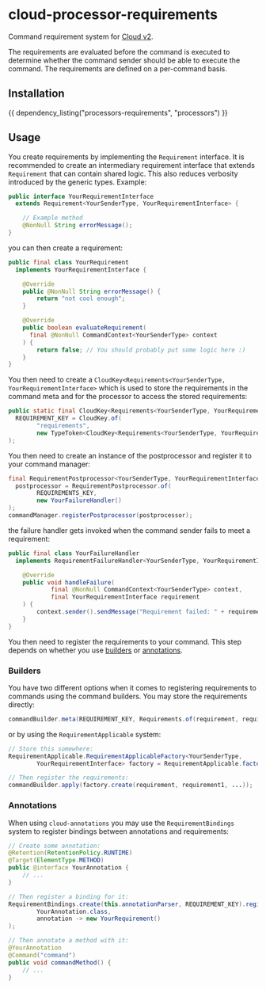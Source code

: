 # cloud-processor-requirements

Command requirement system for [Cloud v2](https://github.com/incendo/cloud).

The requirements are evaluated before
the command is executed to determine whether the command sender should be able to execute the command. The requirements
are defined on a per-command basis.

## Installation

{{ dependency_listing("processors-requirements", "processors") }}

## Usage

You create requirements by implementing the `Requirement` interface. It is recommended to create an intermediary
requirement interface that extends `Requirement` that can contain shared logic. This also reduces verbosity introduced
by the generic types. Example:

```java
public interface YourRequirementInterface
  extends Requirement<YourSenderType, YourRequirementInterface> {

    // Example method
    @NonNull String errorMessage();
}
```

you can then create a requirement:

```java
public final class YourRequirement
  implements YourRequirementInterface {

    @Override
    public @NonNull String errorMessage() {
        return "not cool enough";
    }

    @Override
    public boolean evaluateRequirement(
      final @NonNull CommandContext<YourSenderType> context
    ) {
        return false; // You should probably put some logic here :)
    }
}
```

You then need to create a `CloudKey<Requirements<YourSenderType, YourRequirementInterface>` which is used to store
the requirements in the command meta and for the processor to access the stored requirements:

```java
public static final CloudKey<Requirements<YourSenderType, YourRequirementInterface>>
  REQUIREMENT_KEY = CloudKey.of(
        "requirements",
        new TypeToken<CloudKey<Requirements<YourSenderType, YourRequirementInterface>>>() {}
);
```

You then need to create an instance of the postprocessor and register it to your command manager:

```java
final RequirementPostprocessor<YourSenderType, YourRequirementInterface>
  postprocessor = RequirementPostprocessor.of(
        REQUIREMENTS_KEY,
        new YourFailureHandler()
);
commandManager.registerPostprocessor(postprocessor);
```

the failure handler gets invoked when the command sender fails to meet a requirement:

```java
public final class YourFailureHandler
  implements RequirementFailureHandler<YourSenderType, YourRequirementInterface> {

    @Override
    public void handleFailure(
            final @NonNull CommandContext<YourSenderType> context,
            final YourRequirementInterface requirement
    ) {
        context.sender().sendMessage("Requirement failed: " + requirement.errorMessage());
    }
}
```

You then need to register the requirements to your command. This step depends on whether you use
[builders](#builders) or [annotations](#annotations).

### Builders

You have two different options when it comes to registering requirements to commands using the command builders.
You may store the requirements directly:

```java
commandBuilder.meta(REQUIREMENT_KEY, Requirements.of(requirement, requirement1, ...));
```

or by using the `RequirementApplicable` system:

```java
// Store this somewhere:
RequirementApplicable.RequirementApplicableFactory<YourSenderType,
        YourRequirementInterface> factory = RequirementApplicable.factory(REQUIREMENT_KEY);

// Then register the requirements:
commandBuilder.apply(factory.create(requirement, requirement1, ...));
```

### Annotations

When using `cloud-annotations` you may use the `RequirementBindings` system to register bindings between
annotations and requirements:

```java
// Create some annotation:
@Retention(RetentionPolicy.RUNTIME)
@Target(ElementType.METHOD)
public @interface YourAnnotation {
    // ...
}

// Then register a binding for it:
RequirementBindings.create(this.annotationParser, REQUIREMENT_KEY).register(
        YourAnnotation.class,
        annotation -> new YourRequirement()
);

// Then annotate a method with it:
@YourAnnotation
@Command("command")
public void commandMethod() {
    // ...
}
```
